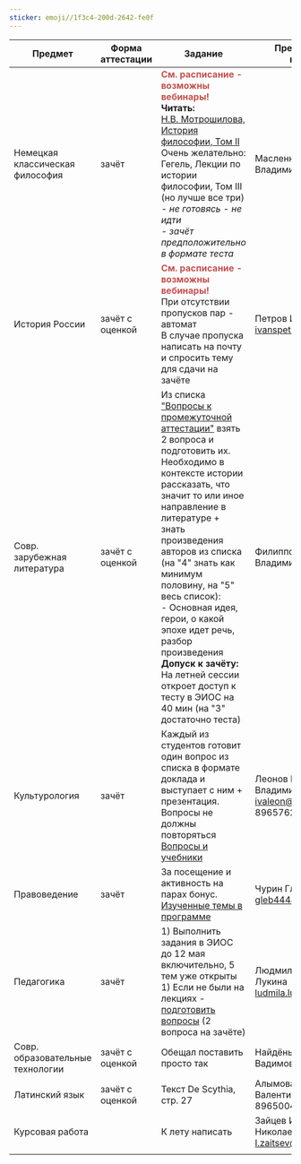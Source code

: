 ```yaml
---
sticker: emoji//1f3c4-200d-2642-fe0f
---
```


| Предмет                          | Форма аттестации | Задание                                                                                                                                                                                                                                                                                                                                                                                                                                                                                                           | Преподаватель,<br>контакты                                                               |     |
| -------------------------------- | ---------------- | ----------------------------------------------------------------------------------------------------------------------------------------------------------------------------------------------------------------------------------------------------------------------------------------------------------------------------------------------------------------------------------------------------------------------------------------------------------------------------------------------------------------- | ---------------------------------------------------------------------------------------- | --- |
| Немецкая классическая философия  | зачёт            | **<font color="#c0504d">См. расписание - возможны вебинары!</font><br>Читать:** <br> [Н.В. Мотрошилова, История философии, Том II](https://vk.com/wall-79876841_1905)<br> Очень желательно: <br> Гегель, Лекции по истории философии, Том III (но лучше все три) <br>*- не готовясь - не идти*<br>*- зачёт предположительно в формате теста*                                                                                                                                                                      | Масленников Дмитрий Владимирович                                                         |     |
| История России                   | зачёт с оценкой  | **<font color="#c0504d">См. расписание - возможны вебинары!</font>**<br>При отсутствии пропусков пар - автомат<br>В случае пропуска написать на почту и спросить тему для сдачи на зачёте                                                                                                                                                                                                                                                                                                                         | Петров Иван Васильевич<br>[ivanspetrovs7@gmail.com](mailto:ivanspetrovs7@gmail.com)      |     |
| Совр. зарубежная литература      | зачёт с оценкой  | Из списка ["Вопросы к промежуточной аттестации"](https://disk.yandex.ru/i/sc0tq2w14yGkSA) взять 2 вопроса и подготовить их. Необходимо в контексте истории рассказать, что значит то или иное направление в литературе + знать произведения авторов из списка (на "4" знать как минимум половину, на "5" весь список): <br>- Основная идея, герои, о какой эпохе идет речь, разбор произведения <br> **Допуск к зачёту:** <br> На летней сессии откроет доступ к тесту в ЭИОС на 40 мин (на "3" достаточно теста) | Филиппова Юлия Владимировна                                                              |     |
| Культурология                    | зачёт            | Каждый из студентов готовит один вопрос из списка в формате доклада и выступает с ним + презентация. Вопросы не должны повторяться<br>[Вопросы и учебники](https://disk.yandex.ru/d/NAaw16Q19--OjA)                                                                                                                                                                                                                                                                                                               | Леонов Иван Владимирович  <br>[ivaleon@mail.ru](mailto:ivaleon@mail.ru)  <br>89657627994 |     |
| Правоведение                     | зачёт            | За посещение и активность на парах бонус.<br>[Изученные темы в программе]([https://rhga.ru/sveden/files/Pravovedenie(25).pdf](https://rhga.ru/sveden/files/Pravovedenie\(25\).pdf))                                                                                                                                                                                                                                                                                                                               | Чурин Глеб Юрьевич<br>gleb4444@rambler.ru                                                |     |
| Педагогика                       | зачёт            | 1) Выполнить задания в ЭИОС до 12 мая включительно, 5 тем уже открыты<br> 1) Если не были на лекциях - [подготовить вопросы](https://disk.yandex.ru/i/g7Ny5j9C6aMayg) (2 вопроса на зачёте)                                                                                                                                                                                                                                                                                                                       | Людмила Евгеньевна Лукина <br>ludmila.lukina@yandex.ru                                   |     |
| Совр. образовательные технологии | зачёт с оценкой  | Обещал поставить просто так                                                                                                                                                                                                                                                                                                                                                                                                                                                                                       | Найдёнышев Фёдор Вадимович                                                               |     |
| Латинский язык                   | зачёт с оценкой  | Текст De Scythia, стр. 27                                                                                                                                                                                                                                                                                                                                                                                                                                                                                         | Алымова Елена Валентиновна  <br>89650045212                                              |     |
| Курсовая работа                  |                  | К лету написать                                                                                                                                                                                                                                                                                                                                                                                                                                                                                                   | Зайцев Игорь Николаевич<br>[I.zaitsev@rhga.ru](mailto:I.zaitsev@rhga.ru)                 |     |
|                                  |                  |                                                                                                                                                                                                                                                                                                                                                                                                                                                                                                                   |                                                                                          |     |

